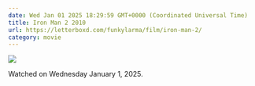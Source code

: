 ```yaml
---
date: Wed Jan 01 2025 18:29:59 GMT+0000 (Coordinated Universal Time)
title: Iron Man 2 2010
url: https://letterboxd.com/funkylarma/film/iron-man-2/
category: movie
---
```


![](https://a.ltrbxd.com/resized/film-poster/4/6/5/1/1/46511-iron-man-2-0-600-0-900-crop.jpg?v=67e856ad63)

Watched on Wednesday January 1, 2025.
